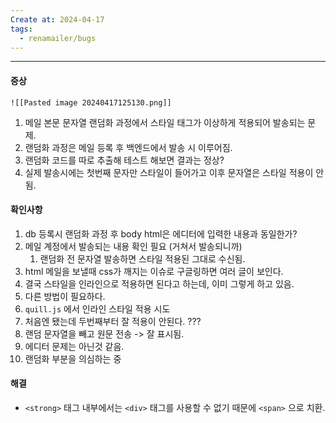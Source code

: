 ```yaml
---
Create at: 2024-04-17
tags:
  - renamailer/bugs
---
```

---

#### 증상
	![[Pasted image 20240417125130.png]]
1. 메일 본문 문자열 랜덤화 과정에서 스타일 태그가 이상하게 적용되어 발송되는 문제.
2. 랜덤화 과정은 메일 등록 후 백엔드에서 발송 시 이루어짐.
3. 랜덤화 코드를 따로 추출해 테스트 해보면 결과는 정상?
4. 실제 발송시에는 첫번째 문자만 스타일이 들어가고 이후 문자열은 스타일 적용이 안됨.

#### 확인사항
1. db 등록시 랜덤화 과정 후 body html은 에디터에 입력한 내용과 동일한가?
2. 메일 계정에서 발송되는 내용 확인 필요 (거쳐서 발송되니까)
	1. 랜덤화 전 문자열 발송하면 스타일 적용된 그대로 수신됨.
3. html 메일을 보낼때 css가 깨지는 이슈로 구글링하면 여러 글이 보인다.
4. 결국 스타일을 인라인으로 적용하면 된다고 하는데, 이미 그렇게 하고 있음.
5. 다른 방법이 필요하다.
6. `quill.js` 에서 인라인 스타일 적용 시도
7. 처음엔 됐는데 두번째부터 잘 적용이 안된다. ???
8. 랜덤 문자열을 빼고 원문 전송 -> 잘 표시됨.
9. 에디터 문제는 아닌것 같음.
10. 랜덤화 부분을 의심하는 중


#### 해결
- `<strong>` 태그 내부에서는 `<div>` 태그를 사용할 수 없기 때문에 `<span>` 으로 치환.